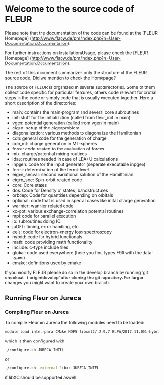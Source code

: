 Welcome to the source code of FLEUR
===================================

Please note that the documentation of the
code can be found at the [FLEUR Homepage]
(http://www.flapw.de/pm/index.php?n=User-Documentation.Documentation).

For further instructions on Installation/Usage,
please check the [FLEUR Homepage]
(http://www.flapw.de/pm/index.php?n=User-Documentation.Documentation).

The rest of this document summarizes only the 
structure of the FLEUR source code. Did
we mention to check the Homepage?

The source of FLEUR is organized in several 
subdirectories. Some of them collect code 
specific for particular features, others code
relevant for crutial steps in the code or simply
code that is usually executed together.
Here a short description of the directories:

* main: contains the main-program and several core subroutines
* init: stuff for the initialization (called from fleur_init in main)
* vgen: potential generation (called from vgen in main)
* eigen: setup of the eigenproblem
* diagonalization: various methods to diagonalize the Hamiltonian
* cdn: general code for the generation of charge
* cdn_mt: charge generation in MT-spheres
* force: code related to the evaluation of forces
* mix: charge/potential mixing routines
* ldau: routines needed in case of LDA+U calculations
* inpgen: code for the input generator (seperate executable inpgen)
* fermi: determination of the fermi-level
* eigen_secvar: second variational solution of the Hamiltonian
* eigen_soc: Spin-orbit related code
* core: Core states
* dos: Code for Density of states, bandstructures
* orbdep: Code for quantities depending on orbitals
* optional: code that is used in special cases like inital charge generation
* wannier: wannier related code
* xc-pot: various exchange-correlation potential routines
* mpi: code for parallel execution
* io: subroutines doing IO
* juDFT: timing, error handling, etc
* eels: code for electron-energy loss spectroscopy
* hybrid: code for hybrid functionals 
* math: code providing math functionality
* include: c-type include files
* global: code used everywhere (here you find types.F90 with the data-types)
* cmake: definitions used by cmake

If you modify FLEUR please do so in the develop branch by running
'git checkout -t origin/develop'
after cloning the git repository. For larger changes you might want to
create your own branch.

## Running Fleur on Jureca

### Compiling Fleur on Jureca
To compile Fleur on Jureca the following modules need to be loaded:

```bash
module load intel-para CMake HDF5 libxml2/.2.9.7 ELPA/2017.11.001-hybrid
```
which is then configured with
```bash
./configure.sh JURECA_INTEL
```
or
```bash
./configure.sh -external libxc JURECA_INTEL 
```
if libXC should be supported aswell.
